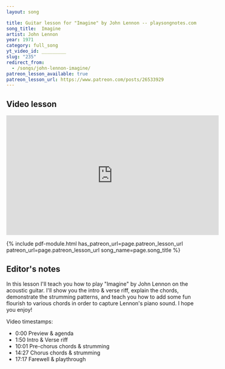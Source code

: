 ```yaml
---
layout: song

title: Guitar lesson for "Imagine" by John Lennon -- playsongnotes.com
song_title:  Imagine
artist: John Lennon
year: 1971
category: full_song
yt_video_id: _________
slug: "235"
redirect_from:
  - /songs/john-lennon-imagine/
patreon_lesson_available: true
patreon_lesson_url: https://www.patreon.com/posts/26533929
---
```


## Video lesson

<iframe width="560" height="315" src="https://www.youtube.com/embed/QehjXVLXdfQ?showinfo=0" frameborder="0" allowfullscreen></iframe>

{% include pdf-module.html has_patreon_url=page.patreon_lesson_url patreon_url=page.patreon_lesson_url song_name=page.song_title %}

## Editor's notes

In this lesson I'll teach you how to play "Imagine" by John Lennon on the acoustic guitar. I'll show you the intro & verse riff, explain the chords, demonstrate the strumming patterns, and teach you how to add some fun flourish to various chords in order to capture Lennon's piano sound. I hope you enjoy!

Video timestamps:

- 0:00 Preview & agenda
- 1:50 Intro & Verse riff
- 10:01 Pre-chorus chords & strumming
- 14:27 Chorus chords & strumming
- 17:17 Farewell & playthrough

<!-- Coming soon! -->
